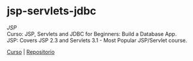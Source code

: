 # jsp-servlets-jdbc
_JSP_  
Curso: JSP, Servlets and JDBC for Beginners: Build a Database App.  
JSP: Covers JSP 2.3 and Servlets 3.1 - Most Popular JSP/Servlet course.

[Curso](https://www.udemy.com/course/jsp-tutorial/) | [Repositorio](https://github.com/LuisValles92/jsp-servlets-jdbc)